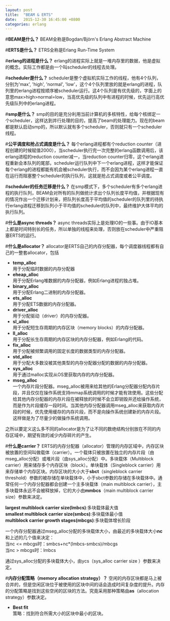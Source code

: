```yaml
---
layout: post
title:  "BEAM & ERTS"
date:   2015-12-30 16:45:00 +0800
categories: erlang
---
```


#**BEAM是什么？**
BEAM全称是Bogdan/Björn's Erlang Abstract Machine

#**ERTS是什么？**
ETRS全称是Erlang Run-Time System

#**erlang的进程是什么？**
erlang的进程实际上就是一堆内存里的数据，他是虚拟的概念。实际工作都是由一个叫scheduler的线程去处理。

#**scheduler是什么？**
scheduler是整个虚拟机实际工作的线程，他有4个队列，分别为'max', 'high', 'normal', 'low'，这个4个队列里放的就是erlang的进程，队列里的erlang进程按顺序被scheduler运行。这4个队列是有优先级的，字面上的意思max>high>normal=low，当高优先级的队列中有进程的时候，优先运行高优先级队列中的erlang进程。

#**smp是什么？**
smp的目的是充分利用当前计算机的多核特性，给每个核绑定一个scheduler，这样达到并行处理的目的，提高了beam的处理能力。现在的beam都是默认启动smp的，所以默认就有多个scheduler，否则就只有一个scheduler线程。

#**公平调度和抢占式调度是什么？**
每个erlang进程都有个reduction counter（进程创建的时候赋值2000），当scheduler执行完一次完整的erlang函数调用后，该erlang进程的reduction counter减一，当reduction counter归零，这个erlang进程重新会本队列的尾部，scheduler运行队列中下一个erlang进程，这样才能保证每个erlang的进程都能有机会被scheduler执行，而不会因为某个erlang进程一直在运行而阻塞整个scheduler的执行队列，这就是抢占式调度或者公平调度。

#**scheduler的任务迁移是什么？**
在smp模式下，多个scheduler有多个erlang进程的执行队列，BEAM会对所有的队列做统计求出个队列长度平均值，并根据现有的情况作出一个迁移计划来，把队列长度高于平均值的scheduler的队列里的待执行erlang进程迁移到队列小于平均值的scheduler的队列中，最终维护大体平均的执行队列。

#**什么是async threads？**
async threads实际上是处理IO的一些事。由于IO基本上都是时间特别长的任务，所以单独的线程来处理，否则放在scheduler中严重阻塞ERTS的运行。

#**什么是allocator？**
allocator是ERTS自己的内存分配器，每个调度器线程都有自己的一整套allocator，包括

* **temp_alloc**  
    用于分配临时数据的内存分配器
* **eheap_alloc**  
    用于分配Erlang堆数据的内存分配器，例如Erlang进程的独占堆。
* **binary_alloc**  
    用于分配Erlang二进制的内存分配器。
* **ets_alloc**  
    用于分配ETS数据的内存分配器。
* **driver_alloc**  
    用于分配驱动（driver）的内存分配器。
* **sl_alloc**  
    用于分配短生存周期的内存区块（memory blocks）的内存分配器。
* **ll_alloc**  
    用于分配长生存周期的内存区块的内存分配器，例如Erlang的代码。
* **fix_alloc**  
    用于分配被频繁调用的固定长度的数据类型的内存分配器。
* **std_alloc**  
    用于分配大多数没被其他类型的内存分配器分配的数据的内存分配器。
* **sys_alloc**  
    用于通过malloc实现从OS里获取内存的内存分配器。
* **mseg_alloc**  
    一个内存片段分配器。mseg_alloc被用来给其他的Erlang分配器分配内存片段，并且仅仅在操作系统支持mmap系统调用的时候才能有效使用。这些分配给其他内存分配器的内存片段在被释放的时候不会立即销毁并还给操作系统，而是作为片段缓存一段时间。当其他内存分配器调用mseg_alloc来获取内存片段的时候，优先使用缓存的内存片段，而不是向操作系统创建新的内存片段。这样做是为了尽量少的做操作系统调用。

之所以要定义这么多不同的allocator是为了让不同的数绝结构分别放在不同的内存区域中，期望有效的减少内存碎片的产生。

#**什么是carrier？**
ERTS的内存分配器（allocator）管理的内存区域中，内存区块被放置的空间叫做载体（carrier）。一个载体只被放置在独立的内存片段（由mseg_alloc分配）或堆片段（由sys_alloc分配）中。多块载体（Multiblock carrier）用来储存多个内存区块（block）。单块载体（Singleblock carrier）用来存储单个内存区块。内存区块的大小大于**sbct**（singleblock carrier threshold）参数的被存储在单块载体中，小于sbct参数的存储在多块载体中。通常任何一个内存分配器都会创建一个主多块载体（main multiblock carrier），主多块载体永远不会被释放掉，它的大小由**mmbcs**（main multiblock carrier size）参数来决定。

**largest multiblock carrier size(lmbcs)**:多块载体最大值  
**smallest multiblock carrier size(smbcs)**:多块载体最小值  
**multiblock carrier growth stages(mbcgs)**:多块载体增长阶段  

一个内存分配器通过mseg_alloc分配的多块载体大小，由最近的多块载体大小**nc**和上述的几个值来决定：  
当nc <= mbcgs时：smbcs+nc*(lmbcs-smbcs)/mbcgs  
当nc > mbcgs时：lmbcs  

通过sys_alloc分配的多块载体大小，由ycs（sys_alloc carrier size ）参数来决定。

#**内存分配策略（memory allocation strategy）？**
空闲的内存区块都是马上被合并的，但是空闲区块位于被使用的区块中间的话会造成时间复杂度的提升。内存的分配策略是找到这些空闲的区块的方法。究竟采用那种策略由**as**（allocation strategy）参数决定。

* **Best fit**  
    策略：找到符合所需大小的区块中最小的区块。
